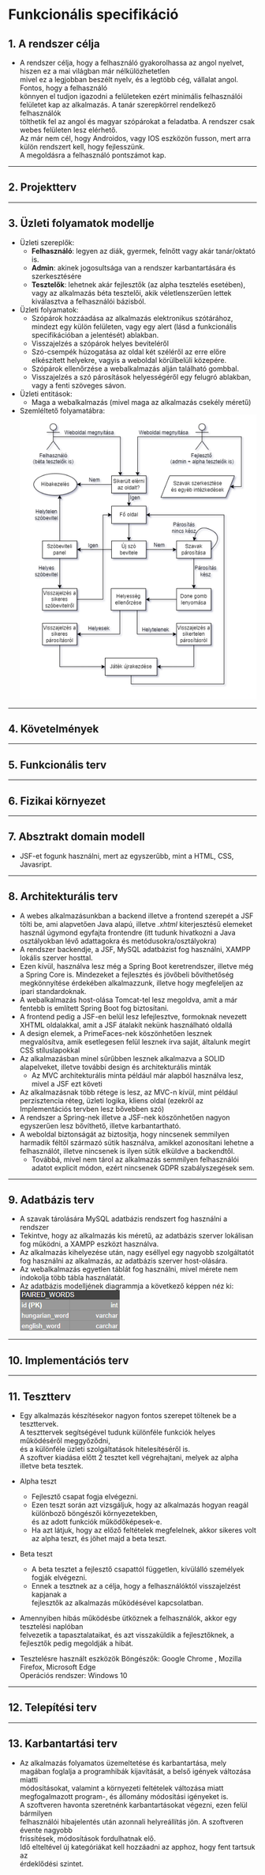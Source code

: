 # **Funkcionális specifikáció**
## 1. A rendszer célja
* A rendszer célja, hogy a felhasználó gyakorolhassa az angol nyelvet, hiszen ez a mai világban már nélkülözhetetlen <br>
mivel ez a legjobban beszélt nyelv, és a legtöbb cég, vállalat angol. Fontos, hogy a felhasználó<br>
könnyen el tudjon igazodni a felületeken ezért minimális felhasználói<br>
felületet kap az alkalmazás. A tanár szerepkörrel rendelkező felhasználók<br>
tölthetik fel az angol és magyar szópárokat a feladatba.  A rendszer csak webes felületen lesz elérhető. <br>
Az már nem cél, hogy Androidos, vagy IOS eszközön fusson, mert arra külön rendszert kell, hogy fejlesszünk.<br>
 A megoldásra a felhasználó pontszámot kap.
---
## 2. Projektterv

---
## 3. Üzleti folyamatok modellje
* Üzleti szereplők:
    * **Felhasználó**: legyen az diák, gyermek, felnőtt vagy akár tanár/oktató is.
    * **Admin**: akinek jogosultsága van a rendszer karbantartására és szerkesztésére
    * **Tesztelők**: lehetnek akár fejlesztők (az alpha tesztelés esetében), vagy az alkalmazás béta tesztelői, akik véletlenszerűen lettek kiválasztva a felhasználói bázisból.
* Üzleti folyamatok:
    * Szópárok hozzáadása az alkalmazás elektronikus szótárához, mindezt egy külön felületen, vagy egy alert (lásd a funkcionális specifikációban a jelentését) ablakban.
    * Visszajelzés a szópárok helyes beviteléről
    * Szó-csempék húzogatása az oldal két széléről az erre előre elkészített helyekre, vagyis a weboldal körülbelüli közepére.
    * Szópárok ellenőrzése a webalkalmazás alján található gombbal.
    * Visszajelzés a szó párosítások helyességéről egy felugró ablakban, vagy a fenti szöveges sávon.
* Üzleti entitások:
    * Maga a webalkalmazás (mivel maga az alkalmazás csekély méretű)
* Szemléltető folyamatábra:
![Folyamatábra](./resource/folyamatabra.png)
---
## 4. Követelmények

---
## 5. Funkcionális terv

---
## 6. Fizikai környezet

---
## 7. Absztrakt domain modell
* JSF-et fogunk használni, mert az egyszerűbb, mint  a HTML, CSS, Javasript.


---
## 8. Architekturális terv
* A webes alkalmazásunkban a backend illetve a frontend szerepét a JSF tölti be, ami alapvetően Java alapú, illetve *.xhtml* kiterjesztésű elemeket használ úgymond egyfajta frontendre (itt tudunk hivatkozni a Java osztályokban lévő adattagokra és metódusokra/osztályokra)
* A rendszer backendje, a JSF, MySQL adatbázist fog használni, XAMPP lokális szerver hosttal.
* Ezen kívül, használva lesz még a Spring Boot keretrendszer, illetve még a Spring Core is. Mindezeket a fejlesztés és jövőbeli bővíthetőség megkönnyítése érdekében alkalmazzunk, illetve hogy megfeleljen az ipari standardoknak.
* A webalkalmazás host-olása Tomcat-tel lesz megoldva, amit a már fentebb is említett Spring Boot fog biztosítani.
* A frontend pedig a JSF-en belül lesz lefejlesztve, formoknak nevezett XHTML oldalakkal, amit a JSF átalakít nekünk használható oldallá
* A design elemek, a PrimeFaces-nek köszönhetően lesznek megvalósítva, amik esetlegesen felül lesznek írva saját, általunk megírt CSS stíluslapokkal
* Az alkalmazásban minel sűrűbben lesznek alkalmazva a SOLID alapelveket, illetve további design és architekturális minták
  * Az MVC architekturális minta például már alapból használva lesz, mivel a JSF ezt követi
* Az alkalmazásnak több rétege is lesz, az MVC-n kívül, mint például perzisztencia réteg, üzleti logika, kliens oldal (ezekről az Implementációs tervben lesz bővebben szó)
* A rendszer a Spring-nek illetve a JSF-nek köszönhetően nagyon egyszerűen lesz bővíthető, illetve karbantartható.
* A weboldal biztonságát az biztosítja, hogy nincsenek semmilyen harmadik féltől származó sütik használva, amikkel azonosítani lehetne a felhasználót, illetve nincsenek is ilyen sütik elküldve a backendtől.
  * Továbbá, mivel nem tárol az alkalmazás semmilyen felhasználói adatot explicit módon, ezért nincsenek GDPR szabályszegések sem.
---
## 9. Adatbázis terv
* A szavak tárolására MySQL adatbázis rendszert fog használni a rendszer
* Tekintve, hogy az alkalmazás kis méretű, az adatbázis szerver lokálisan fog működni, a XAMPP eszközt használva.
* Az alkalmazás kihelyezése után, nagy eséllyel egy nagyobb szolgáltatót fog használni az alkalmazás, az adatbázis szerver host-olására.
* Az webalkalmazás egyetlen táblát fog használni, mivel mérete nem indokolja több tábla használatát.
* Az adatbázis modelljének diagrammja a következő képpen néz ki:
![Adatbázismodell](./resource/adatbazisModell.png)
---
## 10. Implementációs terv

---
## 11. Tesztterv
* Egy alkalmazás készítésekor nagyon fontos szerepet töltenek be a teszttervek.<br>
A teszttervek segítségével tudunk különféle funkciók helyes működéséről meggyőződni,<br>
 és a különféle üzleti szolgáltatások hitelesítéséről is.<br>
A szoftver kiadása előtt 2 tesztet kell végrehajtani, melyek az alpha illetve beta tesztek.

* Alpha teszt
    * Fejlesztő csapat fogja elvégezni.
    * Ezen teszt során azt vizsgáljuk, hogy az alkalmazás hogyan reagál különboző böngészői környezetekben,<br>
     és az adott funkciók működőképesek-e.
    * Ha azt látjuk, hogy az előző feltételek megfelelnek, akkor sikeres volt az alpha teszt, és jöhet majd a beta teszt.

* Beta teszt
    * A beta tesztet a fejlesztő csapattól független, kívülálló személyek fogják elvégezni.
    * Ennek a tesztnek az a célja, hogy a felhasználóktól visszajelzést kapjanak a <br>
    fejlesztők az alkalmazás működésével kapcsolatban.

* Amennyiben hibás működésbe ütköznek a felhasználók, akkor egy tesztelési naplóban <br>
felvezetik a tapasztalataikat, és azt visszaküldik a fejlesztőknek, a fejlesztők pedig megoldják a hibát.

* Tesztelésre használt eszközök
Böngészők: Google Chrome , Mozilla Firefox, Microsoft Edge <br>
Operációs rendszer: Windows 10 

---
## 12. Telepítési terv

---
## 13. Karbantartási terv
* Az alkalmazás folyamatos üzemeltetése és karbantartása, mely <br>
magában foglalja a programhibák kijavítását, a belső igények változása miatti <br>
módosításokat, valamint a környezeti feltételek változása miatt <br>
megfogalmazott program-, és állomány módosítási igényeket is. <br>
A szoftveren havonta szeretnénk karbantartásokat végezni, ezen felül bármilyen <br>
felhasználói hibajelentés után azonnali helyreállítás jön. A szoftveren évente nagyobb<br>
 frissítések, módosítások fordulhatnak elő. <br>
Idő elteltével új kategóriákat kell hozzáadni az apphoz, hogy fent tartsuk az <br>
érdeklődési szintet.


